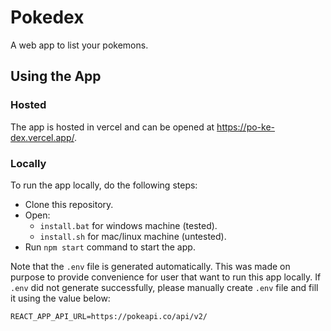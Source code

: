 # Pokedex

A web app to list your pokemons.

## Using the App

### Hosted
The app is hosted in vercel and can be opened at https://po-ke-dex.vercel.app/.

### Locally
To run the app locally, do the following steps:
- Clone this repository.
- Open:
  - `install.bat` for windows machine (tested).
  - `install.sh` for mac/linux machine (untested).
- Run `npm start` command to start the app.

Note that the `.env` file is generated automatically. This was made on purpose to provide convenience for user that want to run this app locally. If `.env` did not generate successfully, please manually create `.env` file and fill it using the value below:
```
REACT_APP_API_URL=https://pokeapi.co/api/v2/ 
```
